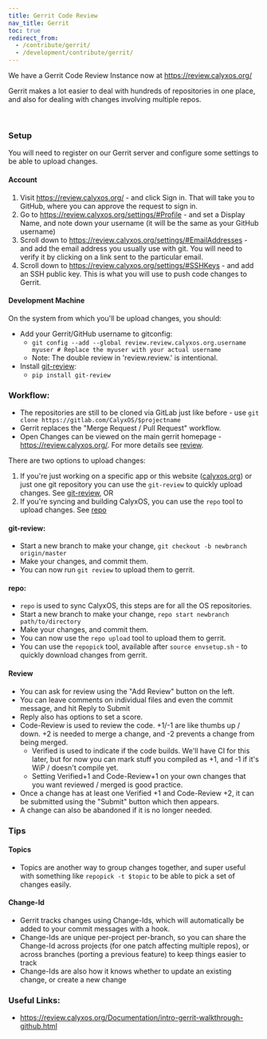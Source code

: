 ```yaml
---
title: Gerrit Code Review
nav_title: Gerrit
toc: true
redirect_from:
  - /contribute/gerrit/
  - /development/contribute/gerrit/
---
```


We have a Gerrit Code Review Instance now at <https://review.calyxos.org/>

Gerrit makes a lot easier to deal with hundreds of repositories in one place, and also for dealing with changes involving multiple repos.

<br>

### Setup
You will need to register on our Gerrit server and configure some settings to be able to upload changes.

#### Account
1. Visit <https://review.calyxos.org/> - and click Sign in. That will take you to GitHub, where you can approve the request to sign in.
2. Go to <https://review.calyxos.org/settings/#Profile> - and set a Display Name, and note down your username (it will be the same as your GitHub username)
3. Scroll down to <https://review.calyxos.org/settings/#EmailAddresses> - and add the email address you usually use with git. You will need to verify it by clicking on a link sent to the particular email.
4. Scroll down to <https://review.calyxos.org/settings/#SSHKeys> - and add an SSH public key. This is what you will use to push code changes to Gerrit.

#### Development Machine
On the system from which you'll be upload changes, you should:
* Add your Gerrit/GitHub username to gitconfig:
  * `git config --add --global review.review.calyxos.org.username myuser # Replace the myuser with your actual username`
  * Note: The double review in 'review.review.' is intentional.
* Install [git-review](https://docs.openstack.org/infra/git-review/):
  * `pip install git-review`

### Workflow:

* The repositories are still to be cloned via GitLab just like before - use `git clone https://gitlab.com/CalyxOS/$projectname`
* Gerrit replaces the "Merge Request / Pull Request" workflow.
* Open Changes can be viewed on the main gerrit homepage - <https://review.calyxos.org/>. For more details see [review](#review).

There are two options to upload changes:
1. If you're just working on a specific app or this website ([calyxos.org](https://gitlab.com/CalyxOS/calyxos.org)) or just one git repository you can use the `git-review` to quickly upload changes. See [git-review](#git-review), OR
2. If you're syncing and building CalyxOS, you can use the `repo` tool to upload changes. See [repo](#repo)

#### git-review:
* Start a new branch to make your change, `git checkout -b newbranch origin/master`
* Make your changes, and commit them.
* You can now run `git review` to upload them to gerrit.

#### repo:
* `repo` is used to sync CalyxOS, this steps are for all the OS repositories.
* Start a new branch to make your change, `repo start newbranch path/to/directory`
* Make your changes, and commit them.
* You can now use the `repo upload` tool to upload them to gerrit.
* You can use the `repopick` tool, available after `source envsetup.sh` - to quickly download changes from gerrit.

#### Review
* You can ask for review using the "Add Review" button on the left.
* You can leave comments on individual files and even the commit message, and hit Reply to Submit
* Reply also has options to set a score.
* Code-Review is used to review the code. +1/-1 are like thumbs up / down. +2 is needed to merge a change, and -2 prevents a change from being merged.
    * Verified is used to indicate if the code builds. We'll have CI for this later, but for now you can mark stuff you compiled as +1, and -1 if it's WiP / doesn't compile yet.
    * Setting Verified+1 and Code-Review+1 on your own changes that you want reviewed / merged is good practice.
* Once a change has at least one Verified +1 and Code-Review +2, it can be submitted using the "Submit" button which then appears.
* A change can also be abandoned if it is no longer needed.

### Tips

#### Topics
* Topics are another way to group changes together, and super useful with something like `repopick -t $topic` to be able to pick a set of changes easily.

#### Change-Id
* Gerrit tracks changes using Change-Ids, which will automatically be added to your commit messages with a hook.
* Change-Ids are unique per-project per-branch, so you can share the Change-Id across projects (for one patch affecting multiple repos), or across branches (porting a previous feature) to keep things easier to track
* Change-Ids are also how it knows whether to update an existing change, or create a new change

### Useful Links:
* <https://review.calyxos.org/Documentation/intro-gerrit-walkthrough-github.html>